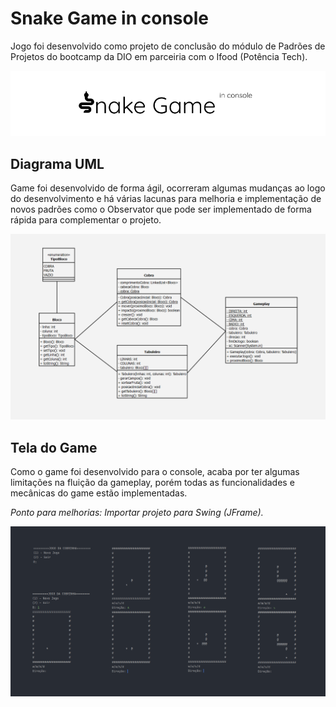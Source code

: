 # Snake Game in console

Jogo foi desenvolvido como projeto de conclusão do módulo de Padrões de Projetos do bootcamp da DIO em parceiria com o Ifood (Potência Tech).

![logo](https://github.com/Alencar26/Projetos/blob/main/projetos/Snake_Game_Java/img/logo.png)

## Diagrama UML

Game foi desenvolvido de forma ágil, ocorreram algumas mudanças ao logo do desenvolvimento e há várias lacunas para melhoria e implementação de novos padrões como o Observator que pode ser implementado de forma rápida para complementar o projeto.

![UML](https://github.com/Alencar26/Projetos/blob/main/projetos/Snake_Game_Java/img/UML.png)

## Tela do Game
Como o game foi desenvolvido para o console, acaba por ter algumas limitações na fluição da gameplay, porém todas as funcionalidades e mecânicas do game estão implementadas. 

*Ponto para melhorias: Importar projeto para Swing (JFrame).*

![gameplay](https://github.com/Alencar26/Projetos/blob/main/projetos/Snake_Game_Java/img/gameplay.png)

